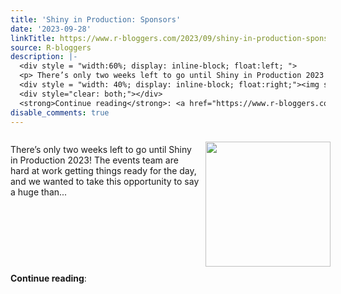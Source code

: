 ```yaml
---
title: 'Shiny in Production: Sponsors'
date: '2023-09-28'
linkTitle: https://www.r-bloggers.com/2023/09/shiny-in-production-sponsors/
source: R-bloggers
description: |-
  <div style = "width:60%; display: inline-block; float:left; ">
  <p> There’s only two weeks left to go until Shiny in Production 2023! The events team are hard at work getting things ready for the day, and we wanted to take this opportunity to say a huge than...</p></div>
  <div style = "width: 40%; display: inline-block; float:right;"><img src=' https://www.jumpingrivers.com/blog/shiny-in-production-2023-sponsors/featured.png' width = "200" style = "padding: 10px;" /></div>
  <div style="clear: both;"></div>
  <strong>Continue reading</strong>: <a href="https://www.r-bloggers.com/2023/09/shiny-in-produc ...
disable_comments: true
---
```

<div style = "width:60%; display: inline-block; float:left; ">
<p> There’s only two weeks left to go until Shiny in Production 2023! The events team are hard at work getting things ready for the day, and we wanted to take this opportunity to say a huge than...</p></div>
<div style = "width: 40%; display: inline-block; float:right;"><img src=' https://www.jumpingrivers.com/blog/shiny-in-production-2023-sponsors/featured.png' width = "200" style = "padding: 10px;" /></div>
<div style="clear: both;"></div>
<strong>Continue reading</strong>: <a href="https://www.r-bloggers.com/2023/09/shiny-in-produc ...
